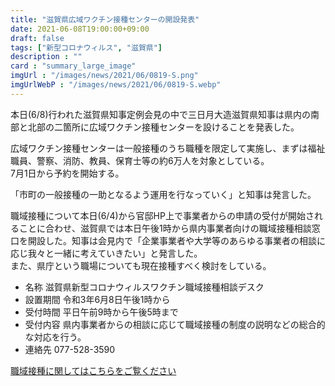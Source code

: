 ```yaml
---
title: "滋賀県広域ワクチン接種センターの開設発表"
date: 2021-06-08T19:00:00+09:00
draft: false
tags: ["新型コロナウィルス", "滋賀県"]
description : ""
card : "summary_large_image"
imgUrl : "/images/news/2021/06/0819-S.png"
imgUrlWebP : "/images/news/2021/06/0819-S.webp"
---
```

本日(6/8)行われた滋賀県知事定例会見の中で三日月大造滋賀県知事は県内の南部と北部の二箇所に広域ワクチン接種センターを設けることを発表した。

広域ワクチン接種センターは一般接種のうち職種を限定して実施し、まずは福祉職員、警察、消防、教員、保育士等の約6万人を対象としている。  
7月1日から予約を開始する。

「市町の一般接種の一助となるよう運用を行なっていく」と知事は発言した。

職域接種について本日(6/4)から官邸HP上で事業者からの申請の受付が開始されることに合わせ、滋賀県では本日午後1時から県内事業者向けの職域接種相談窓口を開設した。知事は会見内で「企業事業者や大学等のあらゆる事業者の相談に応じ我々と一緒に考えていきたい」と発言した。  
また、県庁という職場についても現在接種すべく検討をしている。

- 名称 滋賀県新型コロナウィルスワクチン職域接種相談デスク
- 設置期間 令和3年6月8日午後1時から
- 受付時間 平日午前9時から午後5時まで
- 受付内容 県内事業者からの相談に応じて職域接種の制度の説明などの総合的な対応を行う。
- 連絡先 077-528-3590

[職域接種に関してはこちらをご覧ください](https://www.pref.shiga.lg.jp/ippan/kenkouiryouhukushi/yakuzi/319196.html)